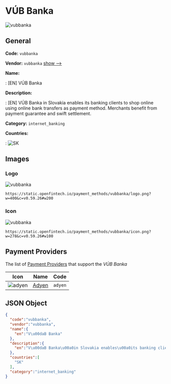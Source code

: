 
# VÚB Banka 
![vubbanka](https://static.openfintech.io/payment_methods/vubbanka/logo.png?w=400&c=v0.59.26#w200)  

## General 
**Code:** `vubbanka` 
 
**Vendor:** `vubbanka` [show -->](/vendors/vubbanka/) 
 
**Name:** 
 
:	[EN] VÚB Banka 
 
**Description:** 
 
: [EN] VÚB Banka in Slovakia enables its banking clients to shop online using online bank transfers as payment method. Merchants benefit from payment guarantee and swift settlement. 
 
**Category:** `internet_banking` 
 
**Countries:** 
 
:	![SK](https://cdnjs.cloudflare.com/ajax/libs/flag-icon-css/3.3.0/flags/4x3/sk.svg#w24)  

## Images 

### Logo 
![vubbanka](https://static.openfintech.io/payment_methods/vubbanka/logo.png?w=400&c=v0.59.26#w200)  

```
https://static.openfintech.io/payment_methods/vubbanka/logo.png?w=400&c=v0.59.26#w200
```  

### Icon 
![vubbanka](https://static.openfintech.io/payment_methods/vubbanka/icon.png?w=278&c=v0.59.26#w100)  

```
https://static.openfintech.io/payment_methods/vubbanka/icon.png?w=278&c=v0.59.26#w100
```  

## Payment Providers 
 
The list of [Payment Providers](/payment-providers/) that support the _VÚB Banka_ 

|Icon|Name|Code| 
|:---:|:---:|:---:| 
|![adyen](https://static.openfintech.io/payment_providers/adyen/icon.svg?w=278&c=v0.59.26#w100) |[Adyen](/payment-providers/adyen/)|`adyen`| 
 

## JSON Object 

```json
{
  "code":"vubbanka",
  "vendor":"vubbanka",
  "name":{
    "en":"V\u00daB Banka"
  },
  "description":{
    "en":"V\u00daB Banka\u00a0in Slovakia enables\u00a0its banking clients to shop online using online bank transfers as payment method. Merchants benefit from payment guarantee and swift settlement."
  },
  "countries":[
    "SK"
  ],
  "category":"internet_banking"
}
```  
